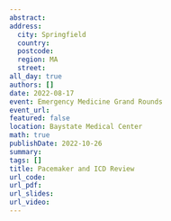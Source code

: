 ```yaml
---
abstract: 
address:
  city: Springfield
  country:
  postcode: 
  region: MA
  street: 
all_day: true
authors: []
date: 2022-08-17
event: Emergency Medicine Grand Rounds
event_url: 
featured: false
location: Baystate Medical Center
math: true
publishDate: 2022-10-26
summary: 
tags: []
title: Pacemaker and ICD Review
url_code: 
url_pdf: 
url_slides: 
url_video: 
---
```

